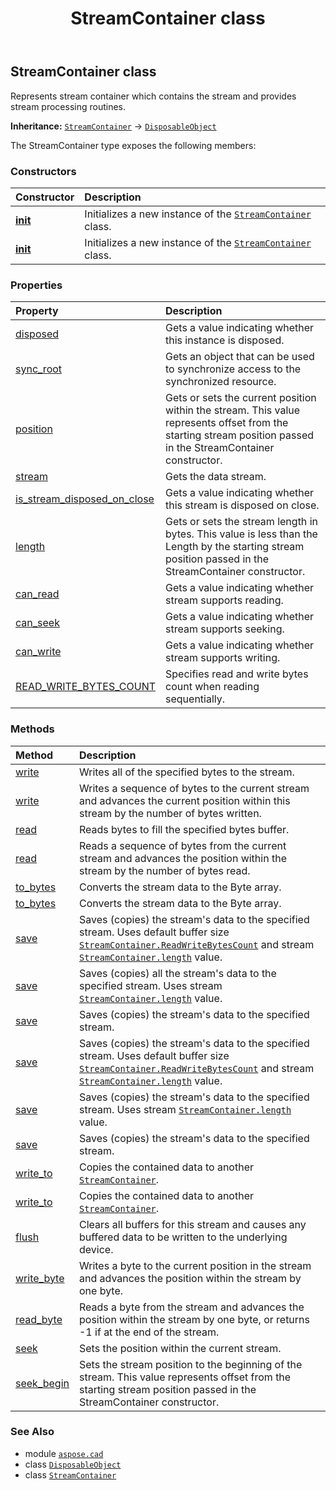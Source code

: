 ﻿---
title: StreamContainer class
second_title: Aspose.CAD for Python via .NET API References
description: 
type: docs
weight: 540
url: /python-net/aspose.cad/streamcontainer/
is_root: false
---

## StreamContainer class

Represents stream container which contains the stream and provides stream processing routines.



**Inheritance:** [`StreamContainer`](/cad/python-net/aspose.cad/streamcontainer) → 
[`DisposableObject`](/cad/python-net/aspose.cad/disposableobject)



The StreamContainer type exposes the following members:

### Constructors
| Constructor | Description |
| :- | :- |
| [__init__](/cad/python-net/aspose.cad/streamcontainer/__init__/#io.RawIOBase) | Initializes a new instance of the [`StreamContainer`](/cad/python-net/aspose.cad/streamcontainer) class. |
| [__init__](/cad/python-net/aspose.cad/streamcontainer/__init__/#io.RawIOBase-bool) | Initializes a new instance of the [`StreamContainer`](/cad/python-net/aspose.cad/streamcontainer) class. |


### Properties
| Property | Description |
| :- | :- |
| [disposed](/cad/python-net/aspose.cad/streamcontainer/disposed) | Gets a value indicating whether this instance is disposed. |
| [sync_root](/cad/python-net/aspose.cad/streamcontainer/sync_root) | Gets an object that can be used to synchronize access to the synchronized resource. |
| [position](/cad/python-net/aspose.cad/streamcontainer/position) | Gets or sets the current position within the stream. This value represents offset from the starting stream position passed in the StreamContainer constructor. |
| [stream](/cad/python-net/aspose.cad/streamcontainer/stream) | Gets the data stream. |
| [is_stream_disposed_on_close](/cad/python-net/aspose.cad/streamcontainer/is_stream_disposed_on_close) | Gets a value indicating whether this stream is disposed on close. |
| [length](/cad/python-net/aspose.cad/streamcontainer/length) | Gets or sets the stream length in bytes. This value is less than the Length by the starting stream position passed in the StreamContainer constructor. |
| [can_read](/cad/python-net/aspose.cad/streamcontainer/can_read) | Gets a value indicating whether stream supports reading. |
| [can_seek](/cad/python-net/aspose.cad/streamcontainer/can_seek) | Gets a value indicating whether stream supports seeking. |
| [can_write](/cad/python-net/aspose.cad/streamcontainer/can_write) | Gets a value indicating whether stream supports writing. |
| [READ_WRITE_BYTES_COUNT](/cad/python-net/aspose.cad/streamcontainer/read_write_bytes_count) | Specifies read and write bytes count when reading sequentially. |


### Methods
| Method | Description |
| :- | :- |
| [write](/cad/python-net/aspose.cad/streamcontainer/write/#bytes) | Writes all of the specified bytes to the stream. |
| [write](/cad/python-net/aspose.cad/streamcontainer/write/#bytes-int-int) | Writes a sequence of bytes to the current stream and advances the current position within this stream by the number of bytes written. |
| [read](/cad/python-net/aspose.cad/streamcontainer/read/#bytes) | Reads bytes to fill the specified bytes buffer. |
| [read](/cad/python-net/aspose.cad/streamcontainer/read/#bytes-int-int) | Reads a sequence of bytes from the current stream and advances the position within the stream by the number of bytes read. |
| [to_bytes](/cad/python-net/aspose.cad/streamcontainer/to_bytes/#) | Converts the stream data to the Byte array. |
| [to_bytes](/cad/python-net/aspose.cad/streamcontainer/to_bytes/#int-int) | Converts the stream data to the Byte array. |
| [save](/cad/python-net/aspose.cad/streamcontainer/save/#io.RawIOBase) | Saves (copies) the stream's data to the specified stream. Uses default buffer size [`StreamContainer.ReadWriteBytesCount`](/cad/python-net/aspose.cad/streamcontainer) and stream [`StreamContainer.length`](/cad/python-net/aspose.cad/streamcontainer#length) value. |
| [save](/cad/python-net/aspose.cad/streamcontainer/save/#io.RawIOBase-int) | Saves (copies) all the stream's data to the specified stream. Uses stream [`StreamContainer.length`](/cad/python-net/aspose.cad/streamcontainer#length) value. |
| [save](/cad/python-net/aspose.cad/streamcontainer/save/#io.RawIOBase-int-int) | Saves (copies) the stream's data to the specified stream. |
| [save](/cad/python-net/aspose.cad/streamcontainer/save/#str) | Saves (copies) the stream's data to the specified stream. Uses default buffer size [`StreamContainer.ReadWriteBytesCount`](/cad/python-net/aspose.cad/streamcontainer) and stream [`StreamContainer.length`](/cad/python-net/aspose.cad/streamcontainer#length) value. |
| [save](/cad/python-net/aspose.cad/streamcontainer/save/#str-int) | Saves (copies) the stream's data to the specified stream. Uses stream [`StreamContainer.length`](/cad/python-net/aspose.cad/streamcontainer#length) value. |
| [save](/cad/python-net/aspose.cad/streamcontainer/save/#str-int-int) | Saves (copies) the stream's data to the specified stream. |
| [write_to](/cad/python-net/aspose.cad/streamcontainer/write_to/#aspose.cad.StreamContainer) | Copies the contained data to another [`StreamContainer`](/cad/python-net/aspose.cad/streamcontainer). |
| [write_to](/cad/python-net/aspose.cad/streamcontainer/write_to/#aspose.cad.StreamContainer-int) | Copies the contained data to another [`StreamContainer`](/cad/python-net/aspose.cad/streamcontainer). |
| [flush](/cad/python-net/aspose.cad/streamcontainer/flush/#) | Clears all buffers for this stream and causes any buffered data to be written to the underlying device. |
| [write_byte](/cad/python-net/aspose.cad/streamcontainer/write_byte/#byte) | Writes a byte to the current position in the stream and advances the position within the stream by one byte. |
| [read_byte](/cad/python-net/aspose.cad/streamcontainer/read_byte/#) | Reads a byte from the stream and advances the position within the stream by one byte, or returns -1 if at the end of the stream. |
| [seek](/cad/python-net/aspose.cad/streamcontainer/seek/#int-aspose.cad.SeekOrigin) | Sets the position within the current stream. |
| [seek_begin](/cad/python-net/aspose.cad/streamcontainer/seek_begin/#) | Sets the stream position to the beginning of the stream. This value represents offset from the starting stream position passed in the StreamContainer constructor. |



### See Also
* module [`aspose.cad`](..)
* class [`DisposableObject`](/cad/python-net/aspose.cad/disposableobject)
* class [`StreamContainer`](/cad/python-net/aspose.cad/streamcontainer)
